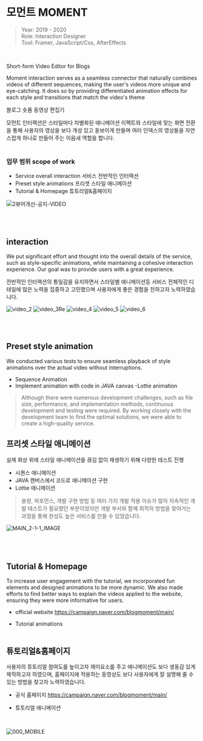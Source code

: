 # 모먼트 MOMENT

> Year: 2019 - 2020<br>
Role: Interaction Designer<br>
Tool: Framer, JavaScript/Css, AfterEffects<br>
<br>

Short-form Video Editor for Blogs

Moment interaction serves as a seamless connector that naturally combines videos of different sequences, making the user's videos more unique and eye-catching. It does so by providing differentiated animation effects for each style and transitions that match the video's theme

블로그 숏폼 동영상 편집기

모먼트 인터랙션은 스타일마다 차별화된 애니메이션 이펙트와 스타일에 맞는 화면 전환을 통해 사용자의 영상을 보다 개성 있고
돋보이게 만들며 여러 인덱스의 영상들을 자연스럽게 하나로 만들어 주는 이음새 역할을 합니다.
<br><br>
### 업무 범위 scope of work
- Service overall interaction
  서비스 전반적인 인터랙션 
- Preset style animations
  프리셋 스타일 애니메이션 
- Tutorial & Homepage
  튜토리얼&홈페이지 

![2뷰어개선-공지-VIDEO](https://user-images.githubusercontent.com/21286823/196975881-e471388e-b0a6-4594-916c-15e5d3b5e188.gif)


<br><br>
## interaction

We put significant effort and thought into the overall details of the service, such as style-specific animations, while maintaining a cohesive interaction experience. Our goal was to provide users with a great experience.
<br>

전반적인 인터랙션의 통일감을 유지하면서 스타일별 애니메이션등 서비스 전체적인 디테일에 많은 노력을 집중하고 고민했으며 사용자에게 좋은 경험을 전하고자 노력하였습니다.

![video_2](https://user-images.githubusercontent.com/21286823/196978402-6cb9c998-eeaa-4e9c-9068-ff0091d16efd.gif)
![video_3Re](https://user-images.githubusercontent.com/21286823/196978508-9a2fd915-a7f0-4cff-a1b6-8c3d9e5d3e87.gif)
![video_4](https://user-images.githubusercontent.com/21286823/196978639-7a5515d5-f85a-4435-bce7-556744cbea86.gif)
![video_5](https://user-images.githubusercontent.com/21286823/196978654-0ec1d65b-3433-4d11-aa72-4689d7fcdf5b.gif)
![video_6](https://user-images.githubusercontent.com/21286823/196978661-2c6576f0-3b00-49ee-897d-8c604e87b06f.gif)

<br><br>

## Preset style animation
We conducted various tests to ensure seamless playback of style animations over the actual video without interruptions.
- Sequence Animation
- Implement animation with code in JAVA canvas
-Lottie animation
> Although there were numerous development challenges, such as file size, performance, and implementation methods, continuous development and testing were required. By working closely with the development team to find the optimal solutions, we were able to create a high-quality service.
>
> 
## 프리셋 스타일 애니메이션
실제 화상 위에 스타일 애니메이션을 끊김 없이 재생하기 위해 다양한 테스트 진행
- 시퀀스 애니메이션
- JAVA 캔버스에서 코드로 애니메이션 구현
- Lottie 애니메이션
> 용량, 퍼포먼스, 개발 구현 방법 등 여러 가지 개발 적용 이슈가 많아 지속적인 개발 테스트가 필요했던 부분이었지만 개발 부서와 함께 최적의 방법을 찾아가는 과정을 통해 
> 완성도 높은 서비스를 만들 수 있었습니다. 


![MAIN_2-1-1_IMAGE](https://user-images.githubusercontent.com/21286823/196977280-d43de59f-a8a2-4d41-a7c3-5af5be94ab6b.gif)
<br><br>
<br><br>
## Tutorial & Homepage
To increase user engagement with the tutorial, we incorporated fun elements and designed animations to be more dynamic. We also made efforts to find better ways to explain the videos applied to the website, ensuring they were more informative for users.

- official website
https://campaign.naver.com/blogmoment/main/

- Tutorial animations
<br><br>
## 튜토리얼&홈페이지
사용자의 튜토리얼 참여도를 높이고자 재미요소를 주고 애니메이션도 보다 생동감 있게 제작하고자 하였으며,
홈페이지에 적용하는 동영상도 보다 사용자에게 잘 설명해 줄 수 있는 방법을 찾고자 노력하였습니다.

- 공식 홈페이지
https://campaign.naver.com/blogmoment/main/

- 튜토리얼 애니메이션

<br>

![000_MOBILE](https://user-images.githubusercontent.com/21286823/196979506-e9948d40-0be9-4972-888d-4c48628e833a.gif)
